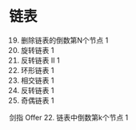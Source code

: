 # 链表

19. 删除链表的倒数第N个节点 1
61. 旋转链表 1
92. 反转链表 II 1
141. 环形链表 1
160. 相交链表 1
206. 反转链表 1
328. 奇偶链表 1

剑指 Offer 22. 链表中倒数第k个节点 1